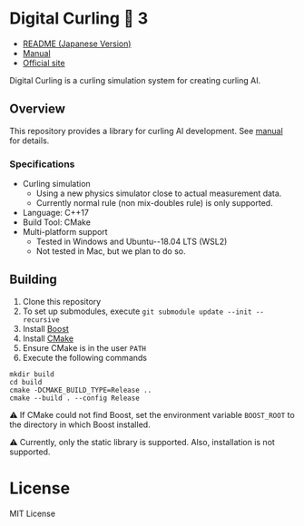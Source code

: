 # Digital Curling :curling_stone: 3

- [README (Japanese Version)](./README.md)
- [Manual](https://github.com/digitalcurling/DigitalCurling3/wiki)
- [Official site](http://minerva.cs.uec.ac.jp/cgi-bin/curling/wiki.cgi)

Digital Curling is a curling simulation system for creating curling AI.

## Overview

This repository provides a library for curling AI development.
See [manual](https://github.com/digitalcurling/DigitalCurling3/wiki) for details.

### Specifications

- Curling simulation
  - Using a new physics simulator close to actual measurement data.
  - Currently normal rule (non mix-doubles rule) is only supported.
- Language: C++17
- Build Tool: CMake
- Multi-platform support
  - Tested in Windows and Ubuntu--18.04 LTS (WSL2)
  - Not tested in Mac, but we plan to do so.

## Building

1. Clone this repository
1. To set up submodules, execute `git submodule update --init --recursive`
1. Install [Boost](https://www.boost.org/)
1. Install [CMake](https://cmake.org/)
1. Ensure CMake is in the user `PATH`
1. Execute the following commands

```
mkdir build
cd build
cmake -DCMAKE_BUILD_TYPE=Release ..
cmake --build . --config Release
```

:warning: If CMake could not find Boost, set the environment variable `BOOST_ROOT` to the directory in which Boost installed.

:warning: Currently, only the static library is supported. Also, installation is not supported.

# License

MIT License

